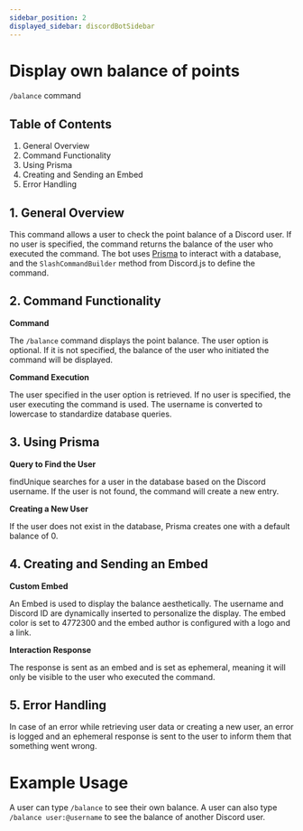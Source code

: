 ```yaml
---
sidebar_position: 2
displayed_sidebar: discordBotSidebar
---
```


# Display own balance of points
  `/balance` command

## Table of Contents
1. General Overview
2. Command Functionality
3. Using Prisma
4. Creating and Sending an Embed
5. Error Handling

## 1. General Overview

This command allows a user to check the point balance of a Discord user. If no user is specified, the command returns the balance of the user who executed the command. The bot uses [Prisma](https://www.prisma.io/) to interact with a database, and the `SlashCommandBuilder` method from Discord.js to define the command.

## 2. Command Functionality

**Command**

The `/balance` command displays the point balance.
The user option is optional. If it is not specified, the balance of the user who initiated the command will be displayed.

**Command Execution**

The user specified in the user option is retrieved. If no user is specified, the user executing the command is used.
The username is converted to lowercase to standardize database queries.

## 3. Using Prisma

**Query to Find the User**

findUnique searches for a user in the database based on the Discord username. If the user is not found, the command will create a new entry.

**Creating a New User**

If the user does not exist in the database, Prisma creates one with a default balance of 0.

## 4. Creating and Sending an Embed

**Custom Embed**

An Embed is used to display the balance aesthetically. The username and Discord ID are dynamically inserted to personalize the display.
The embed color is set to 4772300 and the embed author is configured with a logo and a link.

**Interaction Response**

The response is sent as an embed and is set as ephemeral, meaning it will only be visible to the user who executed the command.

## 5. Error Handling

In case of an error while retrieving user data or creating a new user, an error is logged and an ephemeral response is sent to the user to inform them that something went wrong.

# Example Usage

A user can type `/balance` to see their own balance.
A user can also type `/balance user:@username` to see the balance of another Discord user.